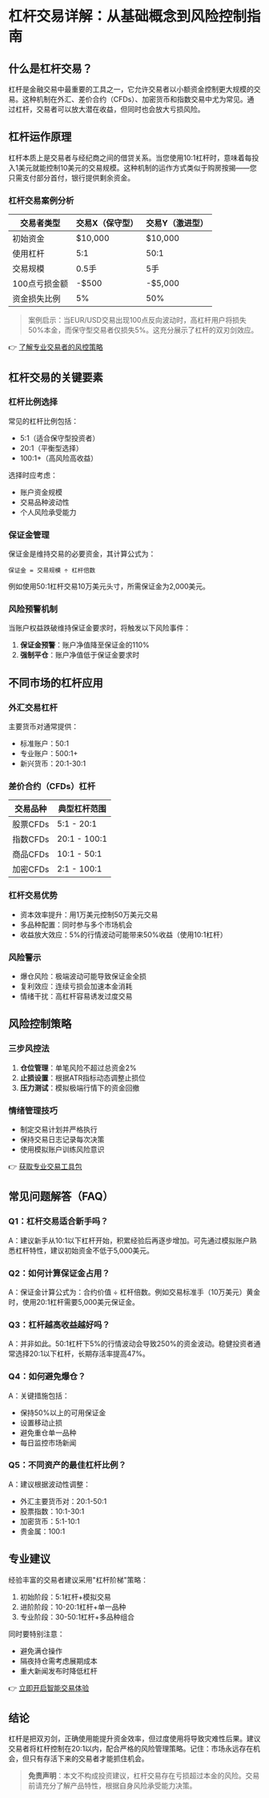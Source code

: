 # 杠杆交易详解：从基础概念到风险控制指南

## 什么是杠杆交易？

杠杆是金融交易中最重要的工具之一，它允许交易者以小额资金控制更大规模的交易。这种机制在外汇、差价合约（CFDs）、加密货币和指数交易中尤为常见。通过杠杆，交易者可以放大潜在收益，但同时也会放大亏损风险。

## 杠杆运作原理

杠杆本质上是交易者与经纪商之间的借贷关系。当您使用10:1杠杆时，意味着每投入1美元就能控制10美元的交易规模。这种机制的运作方式类似于购房按揭——您只需支付部分首付，银行提供剩余资金。

### 杠杆交易案例分析

| 交易者类型 | 交易X（保守型） | 交易Y（激进型） |
|-----------|----------------|----------------|
| 初始资金 | $10,000 | $10,000 |
| 使用杠杆 | 5:1 | 50:1 |
| 交易规模 | 0.5手 | 5手 |
| 100点亏损金额 | -$500 | -$5,000 |
| 资金损失比例 | 5% | 50% |

> 案例启示：当EUR/USD交易出现100点反向波动时，高杠杆用户将损失50%本金，而保守型交易者仅损失5%。这充分展示了杠杆的双刃剑效应。

👉 [了解专业交易者的风控策略](https://bit.ly/okx_welcome)

## 杠杆交易的关键要素

### 杠杆比例选择

常见的杠杆比例包括：
- 5:1（适合保守型投资者）
- 20:1（平衡型选择）
- 100:1+（高风险高收益）

选择时应考虑：
- 账户资金规模
- 交易品种波动性
- 个人风险承受能力

### 保证金管理

保证金是维持交易的必要资金，其计算公式为：
```
保证金 = 交易规模 ÷ 杠杆倍数
```
例如使用50:1杠杆交易10万美元头寸，所需保证金为2,000美元。

### 风险预警机制

当账户权益跌破维持保证金要求时，将触发以下风险事件：
1. **保证金预警**：账户净值降至保证金的110%
2. **强制平仓**：账户净值低于保证金要求时

## 不同市场的杠杆应用

### 外汇交易杠杆

主要货币对通常提供：
- 标准账户：50:1
- 专业账户：500:1+
- 新兴货币：20:1-30:1

### 差价合约（CFDs）杠杆

| 交易品种 | 典型杠杆范围 |
|----------|-------------|
| 股票CFDs | 5:1 - 20:1 |
| 指数CFDs | 20:1 - 100:1 |
| 商品CFDs | 10:1 - 50:1 |
| 加密CFDs | 2:1 - 100:1 |

### 杠杆交易优势
- 资本效率提升：用1万美元控制50万美元交易
- 多品种配置：同时参与多个市场机会
- 收益放大效应：5%的行情波动可能带来50%收益（使用10:1杠杆）

### 风险警示
- 爆仓风险：极端波动可能导致保证金全损
- 复利效应：连续亏损会加速本金消耗
- 情绪干扰：高杠杆容易诱发过度交易

## 风险控制策略

### 三步风控法
1. **仓位管理**：单笔风险不超过总资金2%
2. **止损设置**：根据ATR指标动态调整止损位
3. **压力测试**：模拟极端行情下的资金回撤

### 情绪管理技巧
- 制定交易计划并严格执行
- 保持交易日志记录每次决策
- 使用模拟账户训练风险意识

👉 [获取专业交易工具包](https://bit.ly/okx_welcome)

## 常见问题解答（FAQ）

### Q1：杠杆交易适合新手吗？
A：建议新手从10:1以下杠杆开始，积累经验后再逐步增加。可先通过模拟账户熟悉杠杆特性，建议初始资金不低于5,000美元。

### Q2：如何计算保证金占用？
A：保证金计算公式为：合约价值 ÷ 杠杆倍数。例如交易标准手（10万美元）黄金时，使用20:1杠杆需要5,000美元保证金。

### Q3：杠杆越高收益越好吗？
A：并非如此。50:1杠杆下5%的行情波动会导致250%的资金波动。稳健投资者通常选择20:1以下杠杆，长期存活率提高47%。

### Q4：如何避免爆仓？
A：关键措施包括：
- 保持50%以上的可用保证金
- 设置移动止损
- 避免重仓单一品种
- 每日监控市场新闻

### Q5：不同资产的最佳杠杆比例？
A：建议根据波动性调整：
- 外汇主要货币对：20:1-50:1
- 股票指数：10:1-30:1
- 加密货币：5:1-10:1
- 贵金属：100:1

## 专业建议

经验丰富的交易者建议采用"杠杆阶梯"策略：
1. 初始阶段：5:1杠杆+模拟交易
2. 进阶阶段：10-20:1杠杆+单一品种
3. 专业阶段：30-50:1杠杆+多品种组合

同时要特别注意：
- 避免满仓操作
- 隔夜持仓需考虑展期成本
- 重大新闻发布时降低杠杆

👉 [立即开启智能交易体验](https://bit.ly/okx_welcome)

## 结论

杠杆是把双刃剑，正确使用能提升资金效率，但过度使用将导致灾难性后果。建议交易者将杠杆控制在20:1以内，配合严格的风险管理策略。记住：市场永远存在机会，但只有存活下来的交易者才能抓住机会。

> **免责声明**：本文不构成投资建议，杠杆交易存在亏损超过本金的风险。交易前请充分了解产品特性，根据自身风险承受能力决策。